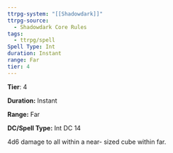 ```yaml
---
ttrpg-system: "[[Shadowdark]]"
ttrpg-source:
  - Shadowdark Core Rules
tags:
  - ttrpg/spell
Spell Type: Int
duration: Instant
range: Far
tier: 4
---
```

**Tier**: 4

**Duration:** Instant

**Range:** Far

**DC/Spell Type:** Int DC 14

4d6 damage to all within a near- sized cube within far. 